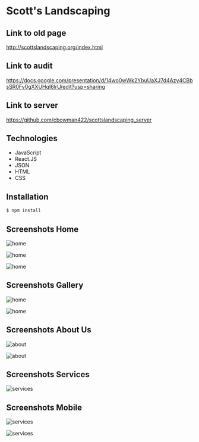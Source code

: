# Scott's Landscaping

## Link to old page
http://scottslandscaping.org/index.html

## Link to audit
https://docs.google.com/presentation/d/14wo0wWk2YbuUaXJ7d4Azy4CBbsSR0Fv0gXXUHqI6lrU/edit?usp=sharing

## Link to server
https://github.com/cbowman422/scottslandscaping_server

## Technologies

- JavaScript
- React.JS
- JSON
- HTML
- CSS

## Installation

```bash
$ npm install
```



## Screenshots Home

![home](https://imgur.com/cQhqxKz.jpg)

![home](https://imgur.com/3dx5dwn.jpg)

![home](https://imgur.com/HDefyRa.jpg)

## Screenshots Gallery

![home](https://imgur.com/9lj3GMW.jpg)

![home](https://imgur.com/LCnR3ma.jpg)

## Screenshots About Us

![about](https://imgur.com/DFprlJH.jpg)

![about](https://imgur.com/jqMDJWf.jpg)

## Screenshots Services

![services](https://imgur.com/Jic6brL.jpg)

## Screenshots Mobile 

![services](https://imgur.com/kPQpWFr.jpg)

![services](https://imgur.com/YJMKfNj.jpg)